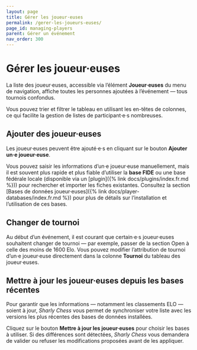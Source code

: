 ```yaml
---
layout: page
title: Gérer les joueur·euses
permalink: /gerer-les-joueurs-euses/
page_id: managing-players
parent: Gérer un événement
nav_order: 300
---
```


# Gérer les joueur·euses

La liste des joueur·euses, accessible via l’élément **Joueur·euses** du menu de navigation, affiche toutes les personnes ajoutées à l’événement — tous tournois confondus.

Vous pouvez trier et filtrer le tableau en utilisant les en-têtes de colonnes, ce qui facilite la gestion de listes de participant·e·s nombreuses.

## Ajouter des joueur·euses

Les joueur·euses peuvent être ajouté·e·s en cliquant sur le bouton **Ajouter un·e joueur·euse**.

Vous pouvez saisir les informations d’un·e joueur·euse manuellement, mais il est souvent plus rapide et plus fiable d’utiliser la **base FIDE** ou une base fédérale locale (disponible via un [plugin]({% link docs/plugins/index.fr.md %})) pour rechercher et importer les fiches existantes. Consultez la section [Bases de données joueur·euses]({% link docs/player-databases/index.fr.md %}) pour plus de détails sur l’installation et l’utilisation de ces bases.

## Changer de tournoi

Au début d’un événement, il est courant que certain·e·s joueur·euses souhaitent changer de tournoi — par exemple, passer de la section Open à celle des moins de 1600 Elo.
Vous pouvez modifier l’attribution de tournoi d’un·e joueur·euse directement dans la colonne **Tournoi** du tableau des joueur·euses.

## Mettre à jour les joueur·euses depuis les bases récentes

Pour garantir que les informations — notamment les classements ELO — soient à jour, _Sharly Chess_ vous permet de synchroniser votre liste avec les versions les plus récentes des bases de données installées.

Cliquez sur le bouton **Mettre à jour les joueur·euses** pour choisir les bases à utiliser. Si des différences sont détectées, _Sharly Chess_ vous demandera de valider ou refuser les modifications proposées avant de les appliquer.
